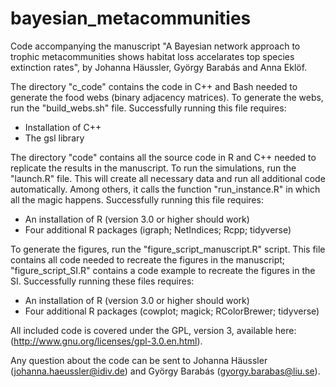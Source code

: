 # bayesian_metacommunities

Code accompanying the manuscript "A Bayesian network approach to trophic metacommunities shows habitat loss accelarates top species extinction rates", by Johanna Häussler, György Barabás and Anna Eklöf. 

The directory "c_code" contains the code in C++ and Bash needed to generate the food webs (binary adjacency matrices). To generate the webs, run the "build_webs.sh" file. Successfully running this file requires:

* Installation of C++
* The gsl library

The directory "code" contains all the source code in R and C++ needed to replicate the results in the manuscript. 
To run the simulations, run the "launch.R" file. This will create all necessary data and run all additional code automatically. Among others, it calls the function "run_instance.R" in which all the magic happens. Successfully running this file requires:

* An installation of R (version 3.0 or higher should work)
* Four additional R packages (igraph; NetIndices; Rcpp; tidyverse)

To generate the figures, run the "figure_script_manuscript.R" script. This file contains all code needed to recreate the figures in the manuscript; "figure_script_SI.R" contains a code example to recreate the figures in the SI. Successfully running these files requires:

* An installation of R (version 3.0 or higher should work)
* Four additional R packages (cowplot; magick; RColorBrewer; tidyverse)

All included code is covered under the GPL, version 3, available here: (http://www.gnu.org/licenses/gpl-3.0.en.html).

Any question about the code can be sent to Johanna Häussler (johanna.haeussler@idiv.de) and György Barabás (gyorgy.barabas@liu.se). 
